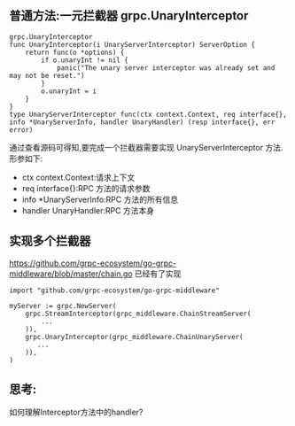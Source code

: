 ##	普通方法:一元拦截器 grpc.UnaryInterceptor

```
grpc.UnaryInterceptor
func UnaryInterceptor(i UnaryServerInterceptor) ServerOption {
    return func(o *options) {
        if o.unaryInt != nil {
            panic("The unary server interceptor was already set and may not be reset.")
        }
        o.unaryInt = i
    }
}
type UnaryServerInterceptor func(ctx context.Context, req interface{}, info *UnaryServerInfo, handler UnaryHandler) (resp interface{}, err error)
```

通过查看源码可得知,要完成一个拦截器需要实现 UnaryServerInterceptor 方法.形参如下:

-	ctx context.Context:请求上下文
-	req interface{}:RPC 方法的请求参数
-	info *UnaryServerInfo:RPC 方法的所有信息
-	handler UnaryHandler:RPC 方法本身


##	实现多个拦截器

https://github.com/grpc-ecosystem/go-grpc-middleware/blob/master/chain.go 已经有了实现

```
import "github.com/grpc-ecosystem/go-grpc-middleware"

myServer := grpc.NewServer(
    grpc.StreamInterceptor(grpc_middleware.ChainStreamServer(
        ...
    )),
    grpc.UnaryInterceptor(grpc_middleware.ChainUnaryServer(
       ...
    )),
)
```

##	思考:

如何理解Interceptor方法中的handler?
